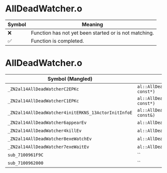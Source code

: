 # AllDeadWatcher.o
| Symbol | Meaning 
| ------------- | ------------- 
| :x: | Function has not yet been started or is not matching. 
| :white_check_mark: | Function is completed. 


# AllDeadWatcher.o
| Symbol (Mangled) | Symbol (Demangled) | Decompiled? |
| ------------- |  ------------- | ------------- |
| `_ZN2al14AllDeadWatcherC2EPKc` | `al::AllDeadWatcher::AllDeadWatcher(char const*)` | :x: |
| `_ZN2al14AllDeadWatcherC1EPKc` | `al::AllDeadWatcher::AllDeadWatcher(char const*)` | :x: |
| `_ZN2al14AllDeadWatcher4initERKNS_13ActorInitInfoE` | `al::AllDeadWatcher::init(al::ActorInitInfo const&)` | :x: |
| `_ZN2al14AllDeadWatcher6appearEv` | `al::AllDeadWatcher::appear(void)` | :x: |
| `_ZN2al14AllDeadWatcher4killEv` | `al::AllDeadWatcher::kill(void)` | :x: |
| `_ZN2al14AllDeadWatcher8exeWatchEv` | `al::AllDeadWatcher::exeWatch(void)` | :x: |
| `_ZN2al14AllDeadWatcher7exeWaitEv` | `al::AllDeadWatcher::exeWait(void)` | :x: |
| `sub_7100961F9C` | `` | :x: |
| `sub_7100962000` | `` | :x: |
